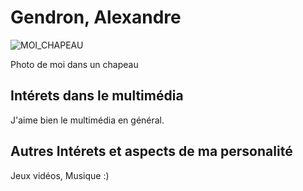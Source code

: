 # Gendron, Alexandre


![MOI_CHAPEAU](https://github.com/AlexandreGendronCM/H24_V11_inspirations_GENDRON/assets/143230188/d62c6f60-4481-4b24-bedb-1ea0f16325f8)

Photo de moi dans un chapeau

## Intérets dans le multimédia

J'aime bien le multimédia en général.

## Autres Intérets et aspects de ma personalité 

Jeux vidéos, Musique :)
